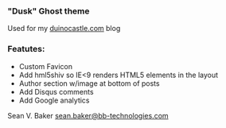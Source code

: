### "Dusk" Ghost theme

Used for my [duinocastle.com](http://duinocastle.com) blog

### Featutes:

* Custom Favicon
* Add hml5shiv so IE<9 renders HTML5 elements in the layout
* Author section w/image at bottom of posts
* Add Disqus comments
* Add Google analytics

Sean V. Baker
sean.baker@bb-technologies.com